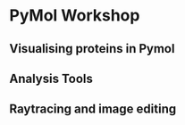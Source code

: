 # PyMol Workshop

## Visualising proteins in Pymol

## Analysis Tools

## Raytracing and image editing
